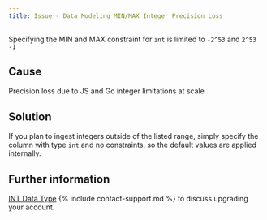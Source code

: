 ```yaml
---
title: Issue - Data Modeling MIN/MAX Integer Precision Loss
---
```


Specifying the MIN and MAX constraint for `int` is limited to `-2^53` and `2^53 -1`

## Cause

Precision loss due to JS and Go integer limitations at scale

## Solution

If you plan to ingest integers outside of the listed range, simply specify the column with type `int` and no constraints, so the default values are applied internally.

## Further information

[INT Data Type](/sql-preview/data-types/data-type-int#arguments)
{% include contact-support.md %} to discuss upgrading your account.

